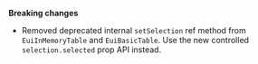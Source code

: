 **Breaking changes**

- Removed deprecated internal `setSelection` ref method from `EuiInMemoryTable` and `EuiBasicTable`. Use the new controlled `selection.selected` prop API instead.
